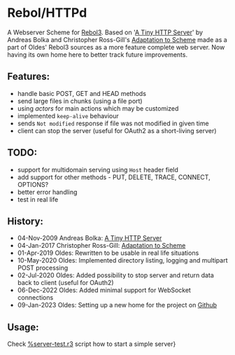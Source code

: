 
# Rebol/HTTPd

A Webserver Scheme for [Rebol3](https://github.com/Oldes/Rebol3).
Based on '[A Tiny HTTP Server](https://github.com/earl/rebol3/blob/master/scripts/shttpd.r)' by Andreas Bolka and Christopher Ross-Gill's [Adaptation to Scheme](https://gist.github.com/rgchris/73510e7d643eb0a6b9fa69b849cd9880) made as a part of Oldes' Rebol3 sources as a more feature complete web server. Now having its own home here to better track future improvements.

## Features:

 * handle basic POST, GET and HEAD methods
 * send large files in chunks (using a file port)
 * using _actors_ for main actions which may be customized
 * implemented `keep-alive` behaviour
 * sends `Not modified` response if file was not modified in given time
 * client can stop the server (useful for OAuth2 as a short-living server)

## TODO:

 * support for multidomain serving using `Host` header field
 * add support for other methods - PUT, DELETE, TRACE, CONNECT, OPTIONS?
 * better error handling
 * test in real life

## History:
 * 04-Nov-2009 Andreas Bolka: [A Tiny HTTP Server](https://github.com/earl/rebol3/blob/master/scripts/shttpd.r) 
 * 04-Jan-2017 Christopher Ross-Gill: [Adaptation to Scheme](https://gist.github.com/rgchris/73510e7d643eb0a6b9fa69b849cd9880)
 * 01-Apr-2019 Oldes: Rewritten to be usable in real life situations
 * 10-May-2020 Oldes: Implemented directory listing, logging and multipart POST processing
 * 02-Jul-2020 Oldes: Added possibility to stop server and return data back to client (useful for OAuth2)
 * 06-Dec-2022 Oldes: Added minimal support for WebSocket connections
 * 09-Jan-2023 Oldes: Setting up a new home for the project on [Github](https://github.com/Oldes/Rebol-HTTPd)

## Usage:

Check [%server-test.r3](https://github.com/Oldes/Rebol-HTTPd/blob/master/server-test.r3) script how to start a simple server}